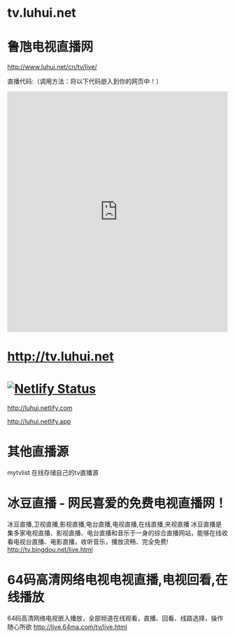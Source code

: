 # tv.luhui.net

# 鲁虺电视直播网

http://www.luhui.net/cn/tv/live/

直播代码:（调用方法：将以下代码嵌入到你的网页中！）
<!--代码开始-->
<script>
var w = '1000'; //宽度
var h = '610'; //高度
document.write('<iframe src="http://www.luhui.net/cn/tv/live/live.asp" width="'+w+'" height="'+h+'" scrolling="no" allowtransparency="true" allowfullscreen="true" webkitallowfullscreen="true" mozallowfullscreen="true" frameborder="0"></iframe>');
</script>
<!--代码结束-->

<!--网络电视代码开始-->
<iframe id="guanfuurl" name="guanfuurl" frameborder="0" src="https://live.64ma.com/tv/live.html#http://music.luhui.net/luhuiplayer#/cn/tv/live/live.asp" width="100%"  height="550px" scrolling="no">汇集所有卫星电视网络电视在线直播</iframe>
		  
<!--网络电视代码结束-->
# http://tv.luhui.net

# [![Netlify Status](https://api.netlify.com/api/v1/badges/0c4d12e5-7c71-415f-961c-eb0d4725fb0f/deploy-status)](https://app.netlify.com/sites/luhui/deploys)

http://luhui.netlify.com

http://luhui.netlify.app

# 其他直播源

mytvlist 在线存储自己的tv直播源
# 冰豆直播 - 网民喜爱的免费电视直播网！
冰豆直播,卫视直播,影视直播,电台直播,电视直播,在线直播,央视直播
冰豆直播是集多家电视直播、影视直播、电台直播和音乐于一身的综合直播网站，能够在线收看电视台直播、电影直播，收听音乐，播放流畅、完全免费!
http://tv.bingdou.net/live.html


# 64码高清网络电视电视直播,电视回看,在线播放
64码高清网络电视嵌入播放，全部频道在线观看，直播、回看、线路选择，操作随心所欲
http://live.64ma.com/tv/live.html


